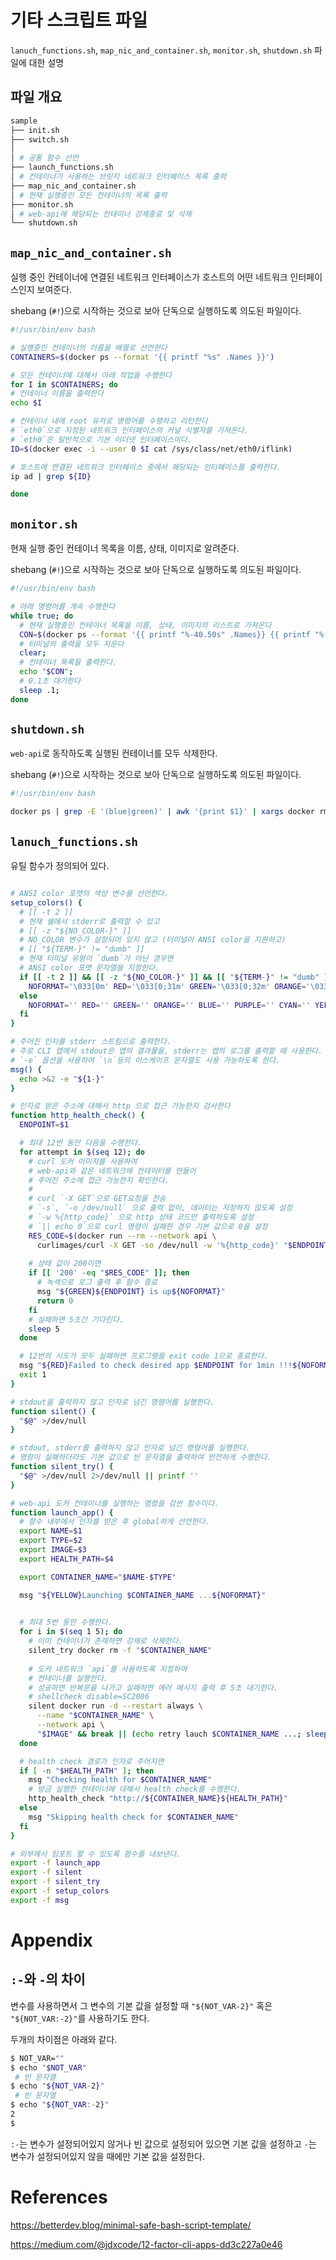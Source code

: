 # 기타 스크립트 파일 

`lanuch_functions.sh`, `map_nic_and_container.sh`, `monitor.sh`, `shutdown.sh` 파일에 대한 설명

## 파일 개요
```bash
sample
├── init.sh
├── switch.sh
│
│ # 공통 함수 선언
├── launch_functions.sh
│ # 컨테이너가 사용하는 브릿지 네트워크 인터페이스 목록 출력
├── map_nic_and_container.sh
│ # 현재 실행중인 모든 컨테이너의 목록 출력
├── monitor.sh
│ # web-api에 해당되는 컨테이너 강제종료 및 삭제
└── shutdown.sh
```



## `map_nic_and_container.sh`

실행 중인 컨테이너에 연결된 네트워크 인터페이스가 호스트의 어떤 네트워크 인터페이스인지 보여준다.

shebang (`#!`)으로 시작하는 것으로 보아 단독으로 실행하도록 의도된 파일이다.

```bash
#!/usr/bin/env bash

# 실행중인 컨테이너의 이름을 배열로 선언한다
CONTAINERS=$(docker ps --format '{{ printf "%s" .Names }}')

# 모든 컨테이너에 대해서 아래 작업을 수행한다
for I in $CONTAINERS; do
# 컨테이너 이름을 출력한다
echo $I

# 컨테이너 내에 root 유저로 명령어를 수행하고 리턴한다
# `eth0`으로 지정된 네트워크 인터페이스의 커널 식별자를 가져온다.
# `eth0`은 일반적으로 기본 이더넷 인터페이스이다.
ID=$(docker exec -i --user 0 $I cat /sys/class/net/eth0/iflink)

# 호스트에 연결된 네트워크 인터페이스 중에서 해당되는 인터페이스를 출력한다.
ip ad | grep ${ID}

done
```


## `monitor.sh`

현재 실행 중인 컨테이너 목록을 이름, 상태, 이미지로 알려준다.

shebang (`#!`)으로 시작하는 것으로 보아 단독으로 실행하도록 의도된 파일이다.

```bash
#!/usr/bin/env bash

# 아래 명령어를 계속 수행한다
while true; do
  # 현재 실행중인 컨테이너 목록을 이름, 상태, 이미지의 리스트로 가져온다
  CON=$(docker ps --format '{{ printf "%-40.50s" .Names}} {{ printf "%-30.50s" .Status}} {{.Image}}' | sort);
  # 터미널의 출력을 모두 지운다
  clear;
  # 컨테이너 목록을 출력한다.
  echo "$CON";
  # 0.1초 대기한다
  sleep .1;
done
```

## `shutdown.sh`

`web-api`로 동작하도록 실행된 컨테이너를 모두 삭제한다.

shebang (`#!`)으로 시작하는 것으로 보아 단독으로 실행하도록 의도된 파일이다.

```bash
#!/usr/bin/env bash

docker ps | grep -E '(blue|green)' | awk '{print $1}' | xargs docker rm -f
```


## `lanuch_functions.sh`

유틸 함수가 정의되어 있다.

```bash

# ANSI color 포맷의 색상 변수를 선언한다.
setup_colors() {
  # [[ -t 2 ]] 
  # 현재 쉘에서 stderr로 출력할 수 있고
  # [[ -z "${NO_COLOR-}" ]]
  # NO_COLOR 변수가 설정되어 있지 않고 (터미널이 ANSI color을 지원하고)
  # [[ "${TERM-}" != "dumb" ]]
  # 현재 터미널 유형이 `dumb`가 아닌 경우면
  # ANSI color 포맷 문자열을 지정한다.
  if [[ -t 2 ]] && [[ -z "${NO_COLOR-}" ]] && [[ "${TERM-}" != "dumb" ]]; then
    NOFORMAT='\033[0m' RED='\033[0;31m' GREEN='\033[0;32m' ORANGE='\033[0;33m' BLUE='\033[0;34m' PURPLE='\033[0;35m' CYAN='\033[0;36m' YELLOW='\033[1;33m'
  else
    NOFORMAT='' RED='' GREEN='' ORANGE='' BLUE='' PURPLE='' CYAN='' YELLOW=''
  fi
}
```

```bash
# 주어진 인자를 stderr 스트림으로 출력한다.
# 주로 CLI 앱에서 stdout은 앱의 결과물을, stderr는 앱의 로그를 출력할 때 사용한다.
# `-e` 옵션을 사용하여 `\n`등의 이스케이프 문자열도 사용 가능하도록 한다.
msg() {
  echo >&2 -e "${1-}"
}
```

```bash
# 인자로 받은 주소에 대해서 http 으로 접근 가능한지 검사한다
function http_health_check() {
  ENDPOINT=$1

  # 최대 12번 동안 다음을 수행한다.
  for attempt in $(seq 12); do
    # curl 도커 이미지를 사용하여 
    # web-api와 같은 네트워크에 컨테이터를 만들어
    # 주어진 주소에 접근 가능한지 확인한다.
    #
    # curl `-X GET`으로 GET요청을 전송
    # `-s`, `-o /dev/null` 으로 출력 없이, 데이터는 저장하지 않도록 설정
    # `-w %{http_code}` 으로 http 상태 코드만 출력하도록 설정
    # `|| echo 0`으로 curl 명령이 실패한 경우 기본 값으로 0을 설정 
    RES_CODE=$(docker run --rm --network api \
      curlimages/curl -X GET -so /dev/null -w '%{http_code}' "$ENDPOINT" || echo 0)
    
    # 상태 값이 200이면
    if [[ '200' -eq "$RES_CODE" ]]; then
      # 녹색으로 로그 출력 후 함수 종료
      msg "${GREEN}${ENDPOINT} is up${NOFORMAT}"
      return 0
    fi
    # 실패하면 5초간 기다린다.
    sleep 5
  done

  # 12번의 시도가 모두 실패하면 프로그램을 exit code 1으로 종료한다.
  msg "${RED}Failed to check desired app $ENDPOINT for 1min !!!${NOFORMAT}"
  exit 1
}
```

```bash
# stdout을 출력하지 않고 인자로 넘긴 명령어를 실행한다.
function silent() {
  "$@" >/dev/null
}
```

```bash
# stdout, stderr를 출력하지 않고 인자로 넘긴 명령어를 실행한다.
# 명령이 실패하더라도 기본 값으로 빈 문자열을 출력하여 안전하게 수행한다.
function silent_try() {
  "$@" >/dev/null 2>/dev/null || printf ''
}

```

```bash
# web-api 도커 컨테이너를 실행하는 명령을 감싼 함수이다.
function launch_app() {
  # 함수 내부에서 인자를 받은 후 global하게 선언한다.
  export NAME=$1
  export TYPE=$2
  export IMAGE=$3
  export HEALTH_PATH=$4

  export CONTAINER_NAME="$NAME-$TYPE"

  msg "${YELLOW}Launching $CONTAINER_NAME ...${NOFORMAT}"

  
  # 최대 5번 동안 수행한다.
  for i in $(seq 1 5); do
    # 이미 컨테이너가 존재하면 강제로 삭제한다.
    silent_try docker rm -f "$CONTAINER_NAME"
    
    # 도커 네트워크 `api`를 사용하도록 지정하여
    # 컨테이너를 실행한다.
    # 성공하면 반복문을 나가고 실패하면 에러 메시지 출력 후 5초 대기한다.
    # shellcheck disable=SC2086
    silent docker run -d --restart always \
      --name "$CONTAINER_NAME" \
      --network api \
      "$IMAGE" && break || (echo retry lauch $CONTAINER_NAME ...; sleep 5)
  done

  # health check 경로가 인자로 주어지면
  if [ -n "$HEALTH_PATH" ]; then
    msg "Checking health for $CONTAINER_NAME"
    # 방금 실행한 컨테이너에 대해서 health check를 수행한다.
    http_health_check "http://${CONTAINER_NAME}${HEALTH_PATH}"
  else
    msg "Skipping health check for $CONTAINER_NAME"
  fi
}
```

```bash
# 외부에서 임포트 할 수 있도록 함수를 내보낸다.
export -f launch_app
export -f silent
export -f silent_try
export -f setup_colors
export -f msg
```





# Appendix

## `:-`와 `-`의 차이

변수를 사용하면서 그 변수의 기본 값을 설정할 때 `"${NOT_VAR-2}"` 혹은 `"${NOT_VAR:-2}"`를 사용하기도 한다. 

두개의 차이점은 아래와 같다.

```bash
$ NOT_VAR=""
$ echo "$NOT_VAR"
 # 빈 문자열
$ echo "${NOT_VAR-2}"
 # 빈 문자열
$ echo "${NOT_VAR:-2}"
2
$
```

`:-`는 변수가 설정되어있지 않거나 빈 값으로 설정되어 있으면 기본 값을 설정하고 `-`는 변수가 설정되어있지 않을 때에만 기본 값을 설정한다.


# References

https://betterdev.blog/minimal-safe-bash-script-template/

https://medium.com/@jdxcode/12-factor-cli-apps-dd3c227a0e46

